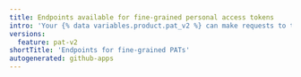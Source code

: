 ```yaml
---
title: Endpoints available for fine-grained personal access tokens
intro: 'Your {% data variables.product.pat_v2 %} can make requests to the following REST endpoints.'
versions:
  feature: pat-v2
shortTitle: 'Endpoints for fine-grained PATs'
autogenerated: github-apps
---
```




<!-- The content of this page is rendered as a NextJS page component. -->
